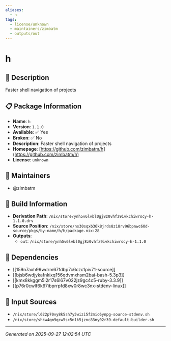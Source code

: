 ```yaml
---
aliases:
  - h
tags:
  - license/unknown
  - maintainers/zimbatm
  - outputs/out
---
```


# h

## 📝 Description

Faster shell navigation of projects

## 📋 Package Information

- **Name**: `h`
- **Version**: `1.1.0`
- **Available**: ✅ Yes
- **Broken**: ✅ No
- **Description**: Faster shell navigation of projects
- **Homepage**: [https://github.com/zimbatm/h](https://github.com/zimbatm/h)
- **License**: `unknown`
## 👥 Maintainers

- @zimbatm


## 🔧 Build Information

- **Derivation Path**: `/nix/store/ynh5v6lvbl0gj8z0vhfz9ivkchiwrscy-h-1.1.0.drv`
- **Source Position**: `/nix/store/ns30sqxb36k8jrds8z18rv96bpnwc60d-source/pkgs/by-name/h/h/package.nix:28`
- **Outputs**:
  - `out`:  `/nix/store/ynh5v6lvbl0gj8z0vhfz9ivkchiwrscy-h-1.1.0`

## 🔗 Dependencies

- [[159n7axh99wdrm67fdbp7c6czc1piv71-source]]
- [[bjsb6wdjykafnkixq156qdvmxhsm2bai-bash-5.3p3]]
- [[kmx8kkggm5i2r17s6l67v022jz9gc4c5-ruby-3.3.9]]
- [[p76r0cwlf6k97ibprrpfd8xw0r8wc3nx-stdenv-linux]]

## 📁 Input Sources

- `/nix/store/l622p70vy8k5sh7y5wizi5f2mic6ynpg-source-stdenv.sh`
- `/nix/store/shkw4qm9qcw5sc5n1k5jznc83ny02r39-default-builder.sh`

---
*Generated on 2025-09-27 12:02:54 UTC*
